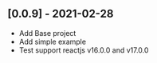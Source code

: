 ## [0.0.9] - 2021-02-28
- Add Base project
- Add simple example
- Test support reactjs v16.0.0 and v17.0.0
